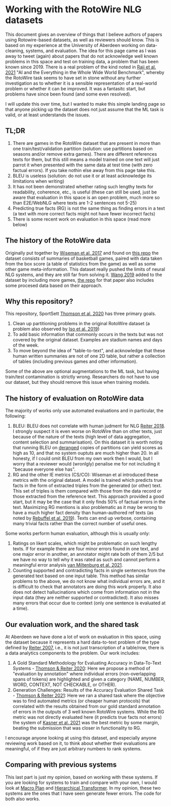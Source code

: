 # Working with the RotoWire NLG datasets
This document gives an overview of things that I believe authors of papers using Rotowire-based datasets, as well as reviewers should know.  This is based on my experience at the University of Aberdeen working on data-cleaning, systems, and evaluation.  The idea for this page came as I was away to tweet (again) about papers that do not acknowledge well known problems in this space and test on training data, a problem that has been known since 2019.  There is a real problem of the kind noted in [Raji et al. 2021](https://arxiv.org/abs/2111.15366) "AI and the Everything in the Whole Wide World Benchmark", whereby the RotoWire task seems to have set in stone without any further investigation as to whether it is a sensible representation of a real-world problem or whether it can be improved.  It was a fantasitc start, but problems have since been found (and some even resolved).

I will update this over time, but I wanted to make this simple landing page so that anyone picking up the dataset does not just assume that the ML task is valid, or at least understands the issues.

## TL;DR
1. There are games in the RotoWire dataset that are present in more than one train/test/validation partition (solution: use partitions based on seasons and/or remove extra games).  There are different references texts for them, but this still means a model trained on one text will just parrot it when presented with the same data at test time (with zero factual errors).  If you take nothin else away from this page take this.
2. BLEU is useless (solution: do not use it or at least acknowledge its limitations when writing)
3. It has not been demonstrated whether rating such lengthy texts for readability, coherence, etc., is useful (these can still be used, just be aware that evaluation in this space is an open problem, much more so than E2E/WebNLG where texts are 1-2 sentences not 5-25)
4. Predicting true facts (RG) is not the same thing as finding errors in a text (a text with more correct facts might not have fewer incorrect facts)
5. There is some recent work on evaluation in this space (read more below)

## The history of the RotoWire data
Originally put together by [Wiseman et al. 2017](https://arxiv.org/abs/1707.08052) and found on [this repo](https://github.com/harvardnlp/boxscore-data) the dataset consists of summaries of basketball games, paired with data taken from the box score (a table of statistics from the game) as well as some other game meta-information.  This dataset really pushed the limits of neural NLG systems, and they are still far from solving it.  [Wang 2019](https://aclanthology.org/W19-8639) added to the dataset by including more games, [the repo](https://github.com/wanghm92/rw_fg) for that paper also includes some procesed data based on their approach.

## Why this repository?
This repository, SportSett [Thomson et al. 2020](https://aclanthology.org/2020.intellang-1.4) has three primary goals.

1. Clean up partitioning problems in the original RotoWire dataset (a problem also observed by [Iso et al. 2019](https://aclanthology.org/P19-1202))
2. To add basic information that commonly occurs in the texts but was not covered by the original dataset.  Examples are stadium names and days of the week.
3. To move beyond the idea of "table-to-text", and acknowledge that these human written summaries are not of one 2D table, but rather a collection of tables (including previous games and other information).

Some of the above are optional augmentations to the ML task, but having train/test contamination is strictly wrong.  Researchers do not have to use our dataset, but they should remove this issue when training models.

## The history of evaluation on RotoWire data
The majority of works only use automated evaluations and in particular, the following:
1. BLEU:  BLEU does not correlate with human judment for NLG [Reiter 2018](https://aclanthology.org/J18-3002).  I strongly suspect it is even worse on RotoWire than on other texts, just because of the nature of the texts (high level of data aggregation, content selection and summarisation).  On this dataset it is worth noting that running BLEU on [deranged](https://en.wikipedia.org/wiki/Derangement) copies of partitions can yield scores as high as 10, and that no system ouptuts are much higher than 20.  In all honesty, if I could omit BLEU from my own work then I would, but I worry that a reviewer would (wronlgly) penalise me for not including it "because everyone else has".  
2. RG and the other IE metrics (CS/CO):  Wiseman et al introduced these metrics with the original dataset.  A model is trained which predicts true facts in the form of extracted triples from the generated (or other) text.  This set of triples is them compared with those from the data record or those extracted from the reference text.  This approach provided a good start, but it may be the case that it only finds 50% of factual errors in the text.  Maximizing RG mentions is also problematic as it may be wrong to have a much higher fact density than human-authored ref texts (as noted by [Rebuffel et al. 2019](https://link.springer.com/chapter/10.1007/978-3-030-45439-5_5)).  Texts can end up verbose, containing many trivial facts rather than the correct number of useful ones.

Some works perform human evaluation, although this is usually only:
1. Ratings on likert scales, which might be problematic on such lengthy texts.  If for example there are four minor errors found in one text, and one major error in another, an annotator might rate both of them 2/5 but we have no way to tell why it was rated as such and cannot perform a meaningful error analysis [van Miltenburg et al. 2021](https://arxiv.org/abs/2108.01182).
2. Counting supported and contradicting facts in single sentences from the generated text based on one input table.  This method has similar problems to the above, we do not know what individual errors are, and it is difficult to check that annotators are doing this work properly.  It also does not detect hallucinations which come from information not in the input data (they are neither supported or contradicted).  It also misses many errors that occur due to context (only one sentence is evaluated at a time).

## Our evaluation work, and the shared task
At Aberdeen we have done a lot of work on evaluation in this space, using the dataset because it represents a hard data-to-text problem of the type defined by [Reiter 2007](https://aclanthology.org/W07-2315), i.e., it is not just transcription of a table/row, there is a data analytics components to the problem.  Our work includes:

1. A Gold Standard Methodology for Evaluating Accuracy in Data-To-Text Systems - [Thomson & Reiter 2020](https://aclanthology.org/2020.inlg-1.22):  Here we propose a method of "evaluation by annotation" where individual errors (non-overlapping spans of tokens) are highlighted and given a category (NAME, NUMBER, WORD, CONTEXT, NOT CHECKABLE, or OTHER).
2. Generation Challenges: Results of the Accuracy Evaluation Shared Task - [Thomson & Reiter 2021](https://aclanthology.org/2021.inlg-1.23/):  Here we ran a shared task where the objective was to find automated metrics (or cheaper human protocols) that correlated with the results obtained from our gold standard annotation of errors in the outputs of 3 well known RotoWire systems.  While the RG metric was not directly evaluated here (it predicts true facts not errors) the system of [Kasner et al. 2021](https://aclanthology.org/2021.inlg-1.25) was the best metric by some margin, beating the submission that was closer in functionality to RG.

I encourage anyone looking at using this dataset, and especially anyone reviewing work based on it, to think about whether their evaluations are meaningful, of if they are just arbitrary numbers to rank systems.

## Comparing with previous systems
This last part is just my opinion, based on working with these systems.  If you are looking for systems to train and compare with your own, I would look at [Macro Plan](https://github.com/ratishsp/data2text-macro-plan-py) and [Hierarchical Transformer](https://github.com/KaijuML/data-to-text-hierarchical).  In my opinion, these two systems are the ones that I have seen generate fewer errors.  The code for both also works.